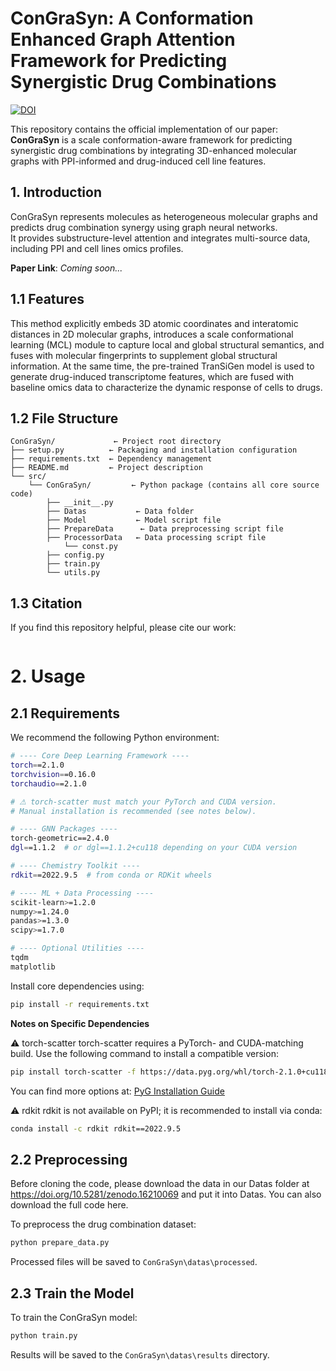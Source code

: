 # ConGraSyn: A Conformation Enhanced Graph Attention Framework for Predicting Synergistic Drug Combinations

[![DOI](https://zenodo.org/badge/DOI/10.5281/zenodo.16215274.svg)](https://doi.org/10.5281/zenodo.16215274)

This repository contains the official implementation of our paper:  
**ConGraSyn** is a scale conformation-aware framework for predicting synergistic drug combinations by integrating 3D-enhanced molecular graphs with PPI-informed and drug-induced cell line features.

<!-- ![ConGraSyn Architecture](ConGraSyn.png) -->

<!-- You can find full documentation here:  [https://HuazeLoong.github.io/ConGraSyn/](https://HuazeLoong.github.io/ConGraSyn/) -->

## 1. Introduction

ConGraSyn represents molecules as heterogeneous molecular graphs and predicts drug combination synergy using graph neural networks.  
It provides substructure-level attention and integrates multi-source data, including PPI and cell lines omics profiles.

**Paper Link**: *Coming soon...*

## 1.1 Features
This method explicitly embeds 3D atomic coordinates and interatomic distances in 2D molecular graphs, introduces a scale conformational learning (MCL) module to capture local and global structural semantics, and fuses with molecular fingerprints to supplement global structural information. At the same time, the pre-trained TranSiGen model is used to generate drug-induced transcriptome features, which are fused with baseline omics data to characterize the dynamic response of cells to drugs.


## 1.2 File Structure

```text
ConGraSyn/             ← Project root directory
├── setup.py          ← Packaging and installation configuration
├── requirements.txt  ← Dependency management
├── README.md         ← Project description
└── src/
    └── ConGraSyn/         ← Python package (contains all core source code)
        ├── __init__.py
        ├── Datas           ← Data folder
        ├── Model           ← Model script file
        ├── PrepareData      ← Data preprocessing script file
        ├── ProcessorData   ← Data processing script file
            └── const.py
        ├── config.py
        ├── train.py
        └── utils.py
```

## 1.3 Citation
If you find this repository helpful, please cite our work:

```bibtex

```

# 2. Usage
## 2.1 Requirements
We recommend the following Python environment:
```bash
# ---- Core Deep Learning Framework ----
torch==2.1.0
torchvision==0.16.0
torchaudio==2.1.0

# ⚠ torch-scatter must match your PyTorch and CUDA version.
# Manual installation is recommended (see notes below).

# ---- GNN Packages ----
torch-geometric==2.4.0
dgl==1.1.2  # or dgl==1.1.2+cu118 depending on your CUDA version

# ---- Chemistry Toolkit ----
rdkit==2022.9.5  # from conda or RDKit wheels

# ---- ML + Data Processing ----
scikit-learn>=1.2.0
numpy>=1.24.0
pandas>=1.3.0
scipy>=1.7.0

# ---- Optional Utilities ----
tqdm
matplotlib
```

Install core dependencies using:

```bash
pip install -r requirements.txt
```

**Notes on Specific Dependencies**

⚠ torch-scatter
torch-scatter requires a PyTorch- and CUDA-matching build. Use the following command to install a compatible version:
```bash
pip install torch-scatter -f https://data.pyg.org/whl/torch-2.1.0+cu118.html
```
You can find more options at: [PyG Installation Guide](https://pytorch-geometric.readthedocs.io/en/latest/notes/installation.html)

⚠ rdkit
rdkit is not available on PyPI; it is recommended to install via conda:
```bash
conda install -c rdkit rdkit==2022.9.5
```

## 2.2 Preprocessing
Before cloning the code, please download the data in our Datas folder at https://doi.org/10.5281/zenodo.16210069 and put it into Datas. You can also download the full code here.

To preprocess the drug combination dataset:

```bash
python prepare_data.py
```

Processed files will be saved to `ConGraSyn\datas\processed`.

## 2.3 Train the Model
To train the ConGraSyn model:
```bash
python train.py
```
Results will be saved to the `ConGraSyn\datas\results` directory.
